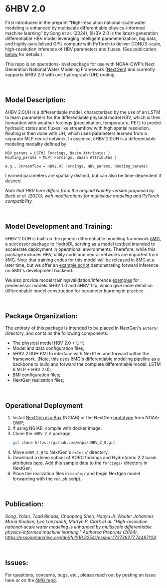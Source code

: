 # δHBV 2.0


First introduced in the preprint “High-resolution national-scale water modeling is enhanced by multiscale differentiable physics-informed machine learning” by Song et al. (2024), δHBV 2.0 is the latest-generation differentiable HBV model leveraging intelligent parameterization, big data, and highly-parallelized GPU compute with PyTorch to deliver CONUS-scale, high-resolution inference of HBV parameters and fluxes. (See publication [below](#publication) for details.)

This repo is an operations-level package for use with NOAA-OWP’s Next Generation National Water Modeling Framework ([NextGen](https://github.com/NOAA-OWP/ngen)) and currently supports δHBV 2.0 with unit hydrograph (UH) routing.

<br>

## Model Description:

δHBV 2.0UH is a differentiable model, characterized by the use of an LSTM to learn parameters for the differentiable physical model HBV, which is then forwarded with weather forcings (precipitation, temperature, PET) to predict hydraulic states and fluxes like streamflow with high spatial resolution. Routing is then done with UH, which uses parameters learned from a separate MLP neural network. In essence, δHBV 2.0UH is a differentiable modeling modality defined by

    HBV_params = LSTM( Forcings, Basin Attributes )
    Routing_params = MLP( Forcings, Basin Attributes )

    e.g., Streamflow = HBV2.0( Forcings, HBV_params, Routing_params)

Learned parameters are spatially distinct, but can also be time-dependent if desired.

*Note that HBV here differs from the original NumPy version proposed by Beck et al. (2020), with modifications for multiscale modeling and PyTorch compatibility.*

<br>

## Model Development and Training:

δHBV 2.0UH is built on the generic differentiable modeling framework [δMG](https://github.com/mhpi/generic_deltaModel), a successor package to [HydroDL](https://github.com/mhpi/hydroDL) serving as a model testbed intended to accelerate deployment in operational environments. Therefore, while this package includes HBV, utility code and neural networks are imported from δMG. Note that training codes for this model will be released in δMG at a later time, but we offer an [example script](https://github.com/mhpi/generic_deltaModel/blob/master/example/hydrology/example_dhbv_2_0.ipynb) demonstrating forward inference on δMG's development backend.

We also provide model training/validation/inference [examples](https://github.com/mhpi/generic_deltaModel/tree/master/example/hydrology) for predecessor models δHBV 1.0 and δHBV 1.1p, which give more detail on differentiable model construction for parameter learning in practice.

<br>

## Package Organization:
The entirety of this package is intended to be placed in NextGen's `extern/` directory, and contains the following components:
- The physical model HBV 2.0 + UH;
- Model and data configuration files;
- δHBV 2.0UH BMI to interface with NextGen and forward within the framework. (Note, this uses δMG's differentiable modeling pipeline as a backbone to build and forward the complete differentiable model: LSTM & MLP + HBV 2.0);
- BMI configuration files;
- NextGen realization files;

<br>

## Operational Deployment
1. Install [NextGen in a Box](https://github.com/CIROH-UA/NGIAB-CloudInfra) (NGIAB) or the NextGen [prototype](https://github.com/NOAA-OWP/ngen) from NOAA-OWP;
3. If using NGIAB, compile with docker image.
4. Clone the `dHBV_2_0` package,
   ```bash
   git clone https://github.com/mhpi/dHBV_2_0.git
   ```
5. Move `dHBV_2_0` to NextGen's `extern/` directory.
6. Download a demo subset of AORC forcings and Hydrofabric 2.2 basin attributes [here](NEEDS_LINK). Add this sample data to the `forcings/` directory in NextGen;
7. Place the realization files in `config/` and begin Nextgen model forwarding with the `run.sh` script.

<br>

## Publication:

*Song, Yalan, Tadd Bindas, Chaopeng Shen, Haoyu Ji, Wouter Johannes Maria Knoben, Leo Lonzarich, Martyn P. Clark et al. "High-resolution national-scale water modeling is enhanced by multiscale differentiable physics-informed machine learning." Authorea Preprints (2024). https://essopenarchive.org/doi/full/10.22541/essoar.172736277.74497104.*

<br>

## Issues:
For questions, concerns, bugs, etc., please reach out by posting an issue here or on the [δMG repo](https://github.com/mhpi/generic_deltaModel/issues).
